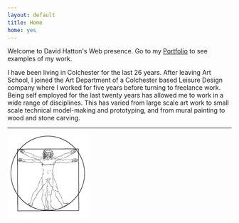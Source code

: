 ```yaml
---
layout: default
title: Home
home: yes
---
```


<section >
<div class="leo"> 
  <p>
Welcome to David Hatton's Web presence. Go to my <a href="/portfolio/index.html">Portfolio</a> to see examples of my work.
 </p> 
 <p>I have been living in Colchester for the last 26 years. After leaving Art School, I joined the Art Department of a Colchester based Leisure Design company where I worked for five years before turning to freelance work.
Being self employed for the last twenty years has allowed me to work in a wide range of disciplines. This has varied from large scale art work to small scale technical model-making and prototyping, and from mural painting to wood and stone carving.
 </p>
   <hr/>
<img src="/pics/leo.png" />
 </div>
</section>
